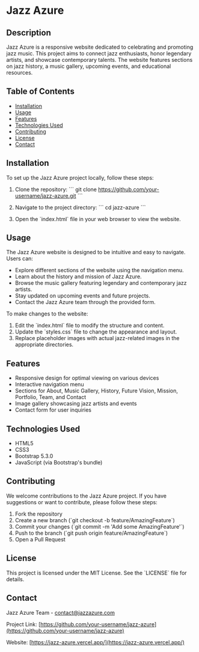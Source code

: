 # Jazz Azure

## Description

Jazz Azure is a responsive website dedicated to celebrating and promoting jazz music. This project aims to connect jazz enthusiasts, honor legendary artists, and showcase contemporary talents. The website features sections on jazz history, a music gallery, upcoming events, and educational resources.

## Table of Contents

- [Installation](#installation)
- [Usage](#usage)
- [Features](#features)
- [Technologies Used](#technologies-used)
- [Contributing](#contributing)
- [License](#license)
- [Contact](#contact)

## Installation

To set up the Jazz Azure project locally, follow these steps:

1. Clone the repository:
   \`\`\`
   git clone https://github.com/your-username/jazz-azure.git
   \`\`\`

2. Navigate to the project directory:
   \`\`\`
   cd jazz-azure
   \`\`\`

3. Open the \`index.html\` file in your web browser to view the website.

## Usage

The Jazz Azure website is designed to be intuitive and easy to navigate. Users can:

- Explore different sections of the website using the navigation menu.
- Learn about the history and mission of Jazz Azure.
- Browse the music gallery featuring legendary and contemporary jazz artists.
- Stay updated on upcoming events and future projects.
- Contact the Jazz Azure team through the provided form.

To make changes to the website:

1. Edit the \`index.html\` file to modify the structure and content.
2. Update the \`styles.css\` file to change the appearance and layout.
3. Replace placeholder images with actual jazz-related images in the appropriate directories.

## Features

- Responsive design for optimal viewing on various devices
- Interactive navigation menu
- Sections for About, Music Gallery, History, Future Vision, Mission, Portfolio, Team, and Contact
- Image gallery showcasing jazz artists and events
- Contact form for user inquiries

## Technologies Used

- HTML5
- CSS3
- Bootstrap 5.3.0
- JavaScript (via Bootstrap's bundle)

## Contributing

We welcome contributions to the Jazz Azure project. If you have suggestions or want to contribute, please follow these steps:

1. Fork the repository
2. Create a new branch (\`git checkout -b feature/AmazingFeature\`)
3. Commit your changes (\`git commit -m 'Add some AmazingFeature'\`)
4. Push to the branch (\`git push origin feature/AmazingFeature\`)
5. Open a Pull Request

## License

This project is licensed under the MIT License. See the \`LICENSE\` file for details.

## Contact

Jazz Azure Team - contact@jazzazure.com

Project Link: [https://github.com/your-username/jazz-azure](https://github.com/your-username/jazz-azure)

Website: [https://jazz-azure.vercel.app/](https://jazz-azure.vercel.app/)

